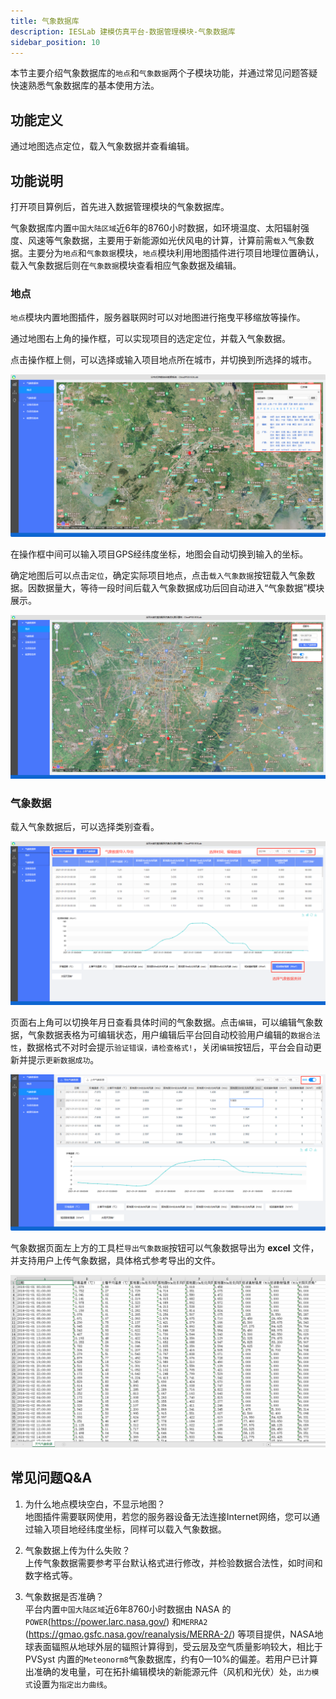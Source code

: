 ```yaml
---
title: 气象数据库
description: IESLab 建模仿真平台-数据管理模块-气象数据库
sidebar_position: 10
---
```


本节主要介绍气象数据库的`地点`和`气象数据`两个子模块功能，并通过常见问题答疑快速熟悉气象数据库的基本使用方法。

## 功能定义
通过地图选点定位，载入气象数据并查看编辑。


## 功能说明

打开项目算例后，首先进入数据管理模块的气象数据库。

气象数据库内置`中国大陆区域`近6年的8760小时数据，如环境温度、太阳辐射强度、风速等气象数据，主要用于新能源如光伏风电的计算，计算前需`载入`气象数据。主要分为`地点`和`气象数据`模块，`地点`模块利用地图插件进行项目地理位置确认，载入气象数据后则在`气象数据`模块查看相应气象数据及编辑。

### 地点

`地点`模块内置地图插件，服务器联网时可以对地图进行拖曳平移缩放等操作。

通过地图右上角的操作框，可以实现项目的选定定位，并载入气象数据。

点击操作框上侧，可以选择或输入项目地点所在城市，并切换到所选择的城市。

![地点](./location.png "地点")

在操作框中间可以输入项目GPS经纬度坐标，地图会自动切换到输入的坐标。

确定地图后可以点击`定位`，确定实际项目地点，点击`载入气象数据`按钮载入气象数据。因数据量大，等待一段时间后载入气象数据成功后回自动进入“气象数据”模块展示。

![气象数据](./data.png "气象数据")

### 气象数据

载入气象数据后，可以选择类别查看。

![气象数据1](./data1.png "气象数据1")

页面右上角可以切换年月日查看具体时间的气象数据。点击`编辑`，可以编辑气象数据，气象数据表格为可编辑状态，用户编辑后平台回自动校验用户编辑的`数据合法性`，数据格式不对时会提示`验证错误，请检查格式!`，关闭`编辑`按钮后，平台会自动更新并提示`更新数据成功`。

![气象数据编辑](./edit.png "气象数据编辑")

气象数据页面左上方的工具栏`导出气象数据`按钮可以气象数据导出为 **excel** 文件，并支持用户上传气象数据，具体格式参考导出的文件。

![气象数据文件](./file.png "气象数据文件")

## 常见问题Q&A

1. 为什么地点模块空白，不显示地图？  
   地图插件需要联网使用，若您的服务器设备无法连接Internet网络，您可以通过输入项目地经纬度坐标，同样可以载入气象数据。

2. 气象数据上传为什么失败？  
   上传气象数据需要参考平台默认格式进行修改，并检验数据合法性，如时间和数字格式等。
   
3. 气象数据是否准确？  
   平台内置`中国大陆区域`近6年8760小时数据由 NASA 的`POWER`(https://power.larc.nasa.gov/) 和`MERRA2` (https://gmao.gsfc.nasa.gov/reanalysis/MERRA-2/) 等项目提供，NASA地球表面辐照从地球外层的辐照计算得到，受云层及空气质量影响较大，相比于 PVSyst 内置的`Meteonorm8`气象数据库，约有0—10%的偏差。若用户已计算出准确的发电量，可在拓扑编辑模块的新能源元件（风机和光伏）处，`出力模式`设置为`指定出力曲线`。